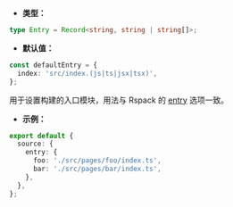 - **类型：**

```ts
type Entry = Record<string, string | string[]>;
```

- **默认值：**

```ts
const defaultEntry = {
  index: 'src/index.(js|ts|jsx|tsx)',
};
```

用于设置构建的入口模块，用法与 Rspack 的 [entry](https://rspack.dev/config/entry) 选项一致。

- **示例：**

```ts
export default {
  source: {
    entry: {
      foo: './src/pages/foo/index.ts',
      bar: './src/pages/bar/index.ts',
    },
  },
};
```
